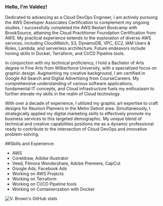 ### Hello, I'm Valdez!
Dedicated to advancing as a Cloud DevOps Engineer, I am actively pursuing the AWS Developer Associates Certification to complement my ongoing studies. I successfully completed the AWS Restart Bootcamp with BrookSource, attaining the Cloud Practitioner Foundation Certification from AWS. My practical experience extends to the exploration of diverse AWS services, including CloudWatch, S3, DynamoDB, VPC, EC2, IAM Users & Roles, Lambda, and serverless architecture. Future endeavors include honing skills in Docker, Terraform, and CI/CD Pipeline tools.

In conjunction with my technical proficiency, I hold a Bachelor of Arts degree in Fine Arts from Wilberforce University, with a specialized focus on graphic design. Augmenting my creative background, I am certified in Google Ad Search and Digital Advertising from CourseCareers. My comprehensive understanding of various software applications, fundamental IT concepts, and Cloud infrastructure fuels my enthusiasm to further elevate my skills in the realm of Cloud technology.

With over a decade of experience, I utilized my graphic art expertise to craft designs for Reunion Planners in the Metro Detroit area. Simultaneously, I strategically applied my digital marketing skills to effectively promote my business services to this targeted demographic. My unique blend of technical and creative capabilities positions me as a dynamic professional ready to contribute to the intersection of Cloud DevOps and innovative problem-solving.

##Skills and Experience:
- AWS
- Coreldraw, Adobe Illustrator
- Veed, Filmora Wondershare, Adobe Premiere, CapCut
- Google Ads, Facebook Ads
- Working on AWS Projects
- Working on Terraform
- Working on CI/CD Pipeline tools
- Working on Containerization with Docker


![V. Brown's GitHub stats](https://github-readme-stats.vercel.app/api?username=valleyboy1&show_icons=true&theme=merko)
